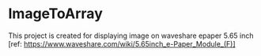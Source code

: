 # ImageToArray
This project is created for displaying image on waveshare epaper 5.65 inch [ref: https://www.waveshare.com/wiki/5.65inch_e-Paper_Module_(F)]
